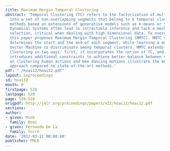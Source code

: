 ```yaml
---
title: Maximum Margin Temporal Clustering
abstract: 'Temporal Clustering (TC) refers to the factorization of multiple time series
  into a set of non-overlapping segments that belong to k temporal clusters. Existing
  methods based on extensions of generative models such as k-means or Switching Linear
  Dynamical Systems often lead to intractable inference and lack a mechanism for feature
  selection, critical when dealing with high dimensional data. To overcome these limitations,
  this paper proposes Maximum Margin Temporal Clustering (MMTC). MMTC simultaneously
  determines the start and the end of each segment, while learning a multi-class Support
  Vector Machine to discriminate among temporal clusters. MMTC extends Maximum Margin
  Clustering in two ways: first, it incorporates the notion of TC, and second, it
  introduces additional constraints to achieve better balance between clusters. Experiments
  on clustering human actions and bee dancing motions illustrate the benefits of our
  approach compared to state-of-the-art methods.'
pdf: "./hoai12/hoai12.pdf"
layout: inproceedings
id: hoai12
month: 0
firstpage: 520
lastpage: 528
page: 520-528
origpdf: http://jmlr.org/proceedings/papers/v22/hoai12/hoai12.pdf
sections: 
author:
- given: Minh
  family: Hoai
- given: Fernando De La
  family: Torre
date: '2012-03-21 00:08:40'
publisher: PMLR
---
```

